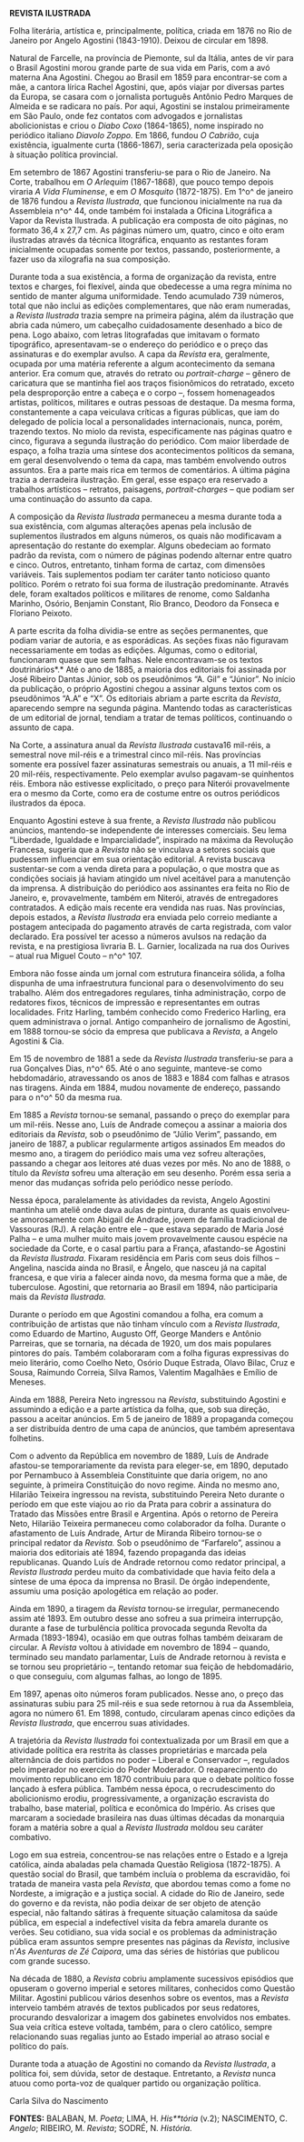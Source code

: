 **REVISTA ILUSTRADA**

Folha literária, artística e, principalmente, política, criada em 1876
no Rio de Janeiro por Angelo Agostini (1843-1910). Deixou de circular em
1898.

Natural de Farcelle, na província de Piemonte, sul da Itália, antes de
vir para o Brasil Agostini morou grande parte de sua vida em Paris, com
a avó materna Ana Agostini. Chegou ao Brasil em 1859 para encontrar-se
com a mãe, a cantora lírica Rachel Agostini, que, após viajar por
diversas partes da Europa, se casara com o jornalista português Antônio
Pedro Marques de Almeida e se radicara no país. Por aqui, Agostini se
instalou primeiramente em São Paulo, onde fez contatos com advogados e
jornalistas abolicionistas e criou o *Diabo Coxo* (1864-1865), nome
inspirado no periódico italiano *Diavolo Zoppo.* Em 1866, fundou *O*
*Cabrião*, cuja existência, igualmente curta (1866-1867), seria
caracterizada pela oposição à situação política provincial.

Em setembro de 1867 Agostini transferiu-se para o Rio de Janeiro. Na
Corte, trabalhou em *O Arlequim* (1867-1868), que pouco tempo depois
viraria *A Vida Fluminense*, e em *O Mosquito* (1872-1875). Em 1^o^ de
janeiro de 1876 fundou a *Revista Ilustrada*, que funcionou inicialmente
na rua da Assembleia n^o^ 44, onde também foi instalada a Oficina
Litográfica a Vapor da Revista Ilustrada. A publicação era composta de
oito páginas, no formato 36,4 x 27,7 cm. As páginas número um, quatro,
cinco e oito eram ilustradas através da técnica litográfica, enquanto as
restantes foram inicialmente ocupadas somente por textos, passando,
posteriormente, a fazer uso da xilografia na sua composição.

Durante toda a sua existência, a forma de organização da revista, entre
textos e charges, foi flexível, ainda que obedecesse a uma regra mínima
no sentido de manter alguma uniformidade. Tendo acumulado 739 números,
total que não inclui as edições complementares, que não eram numeradas,
a *Revista Ilustrada* trazia sempre na primeira página, além da
ilustração que abria cada número, um cabeçalho cuidadosamente desenhado
a bico de pena. Logo abaixo, com letras litografadas que imitavam o
formato tipográfico, apresentavam-se o endereço do periódico e o preço
das assinaturas e do exemplar avulso. A capa da *Revista* era,
geralmente, ocupada por uma matéria referente a algum acontecimento da
semana anterior. Era comum que, através do retrato ou *portrait-charge*
– gênero de caricatura que se mantinha fiel aos traços fisionômicos do
retratado, exceto pela desproporção entre a cabeça e o corpo –, fossem
homenageados artistas, políticos, militares e outras pessoas de
destaque. Da mesma forma, constantemente a capa veiculava críticas a
figuras públicas, que iam do delegado de polícia local a personalidades
internacionais, nunca, porém, trazendo textos. No miolo da revista,
especificamente nas páginas quatro e cinco, figurava a segunda
ilustração do periódico. Com maior liberdade de espaço, a folha trazia
uma síntese dos acontecimentos políticos da semana, em geral
desenvolvendo o tema da capa, mas também envolvendo outros assuntos. Era
a parte mais rica em termos de comentários. A última página trazia a
derradeira ilustração. Em geral, esse espaço era reservado a trabalhos
artísticos – retratos, paisagens, *portrait-charges* – que podiam ser
uma continuação do assunto da capa.

A composição da *Revista Ilustrada* permaneceu a mesma durante toda a
sua existência, com algumas alterações apenas pela inclusão de
suplementos ilustrados em alguns números, os quais não modificavam a
apresentação do restante do exemplar. Alguns obedeciam ao formato padrão
da revista, com o número de páginas podendo alternar entre quatro e
cinco. Outros, entretanto, tinham forma de cartaz, com dimensões
variáveis. Tais suplementos podiam ter caráter tanto noticioso quanto
político. Porém o retrato foi sua forma de ilustração predominante.
Através dele, foram exaltados políticos e militares de renome, como
Saldanha Marinho, Osório, Benjamin Constant, Rio Branco, Deodoro da
Fonseca e Floriano Peixoto.

A parte escrita da folha dividia-se entre as seções permanentes, que
podiam variar de autoria, e as esporádicas. As seções fixas não
figuravam necessariamente em todas as edições. Algumas, como o
editorial, funcionaram quase que sem falhas. Nele encontravam-se os
textos doutrinários*.* Até o ano de 1885, a maioria dos editoriais foi
assinada por José Ribeiro Dantas Júnior, sob os pseudônimos “A. Gil” e
“Júnior”. No início da publicação, o próprio Agostini chegou a assinar
alguns textos com os pseudônimos “A.A” e “X”. Os editoriais abriam a
parte escrita da *Revista*, aparecendo sempre na segunda página.
Mantendo todas as características de um editorial de jornal, tendiam a
tratar de temas políticos, continuando o assunto de capa.

Na Corte, a assinatura anual da *Revista Ilustrada* custava16 mil-réis,
a semestral nove mil-réis e a trimestral cinco mil-réis. Nas províncias
somente era possível fazer assinaturas semestrais ou anuais, a 11
mil-réis e 20 mil-réis, respectivamente. Pelo exemplar avulso pagavam-se
quinhentos réis. Embora não estivesse explicitado, o preço para Niterói
provavelmente era o mesmo da Corte, como era de costume entre os outros
periódicos ilustrados da época.

Enquanto Agostini esteve à sua frente, a *Revista Ilustrada* não
publicou anúncios, mantendo-se independente de interesses comerciais.
Seu lema “Liberdade, Igualdade e Imparcialidade”, inspirado na máxima da
Revolução Francesa, sugeria que a *Revista* não se vinculava a setores
sociais que pudessem influenciar em sua orientação editorial. A revista
buscava sustentar-se com a venda direta para a população, o que mostra
que as condições sociais já haviam atingido um nível aceitável para a
manutenção da imprensa. A distribuição do periódico aos assinantes era
feita no Rio de Janeiro, e, provavelmente, também em Niterói, através de
entregadores contratados. A edição mais recente era vendida nas ruas.
Nas províncias, depois estados, a *Revista Ilustrada* era enviada pelo
correio mediante a postagem antecipada do pagamento através de carta
registrada, com valor declarado. Era possível ter acesso a números
avulsos na redação da revista, e na prestigiosa livraria B. L. Garnier,
localizada na rua dos Ourives – atual rua Miguel Couto – n^o^ 107.

Embora não fosse ainda um jornal com estrutura financeira sólida, a
folha dispunha de uma infraestrutura funcional para o desenvolvimento do
seu trabalho. Além dos entregadores regulares, tinha administração,
corpo de redatores fixos, técnicos de impressão e representantes em
outras localidades. Fritz Harling, também conhecido como Frederico
Harling, era quem administrava o jornal. Antigo companheiro de
jornalismo de Agostini, em 1888 tornou-se sócio da empresa que publicava
a *Revista*, a Angelo Agostini & Cia.

Em 15 de novembro de 1881 a sede da *Revista Ilustrada* transferiu-se
para a rua Gonçalves Dias, n^o^ 65. Até o ano seguinte, manteve-se como
hebdomadário, atravessando os anos de 1883 e 1884 com falhas e atrasos
nas tiragens. Ainda em 1884, mudou novamente de endereço, passando para
o n^o^ 50 da mesma rua.

Em 1885 a *Revista* tornou-se semanal, passando o preço do exemplar para
um mil-réis. Nesse ano, Luís de Andrade começou a assinar a maioria dos
editoriais da *Revista*, sob o pseudônimo de “Júlio Verim”, passando, em
janeiro de 1887, a publicar regularmente artigos assinados Em meados do
mesmo ano, a tiragem do periódico mais uma vez sofreu alterações,
passando a chegar aos leitores até duas vezes por mês. No ano de 1888, o
título da *Revista* sofreu uma alteração em seu desenho. Porém essa
seria a menor das mudanças sofrida pelo periódico nesse período.

Nessa época, paralelamente às atividades da revista, Angelo Agostini
mantinha um ateliê onde dava aulas de pintura, durante as quais
envolveu-se amorosamente com Abigail de Andrade, jovem de família
tradicional de Vassouras (RJ). A relação entre ele – que estava separado
de Maria José Palha – e uma mulher muito mais jovem provavelmente causou
espécie na sociedade da Corte, e o casal partiu para a França,
afastando-se Agostini da *Revista Ilustrada*. Fixaram residência em
Paris com seus dois filhos – Angelina, nascida ainda no Brasil, e
Ângelo, que nasceu já na capital francesa, e que viria a falecer ainda
novo, da mesma forma que a mãe, de tuberculose. Agostini, que retornaria
ao Brasil em 1894, não participaria mais da *Revista Ilustrada.*

Durante o período em que Agostini comandou a folha, era comum a
contribuição de artistas que não tinham vínculo com a *Revista
Ilustrada*, como Eduardo de Martino, Augusto Off, George Manders e
Antônio Parreiras, que se tornaria, na década de 1920, um dos mais
populares pintores do país. Também colaboraram com a folha figuras
expressivas do meio literário, como Coelho Neto, Osório Duque Estrada,
Olavo Bilac, Cruz e Sousa, Raimundo Correia, Silva Ramos, Valentim
Magalhães e Emílio de Meneses.

Ainda em 1888, Pereira Neto ingressou na *Revista*, substituindo
Agostini e assumindo a edição e a parte artística da folha, que, sob sua
direção, passou a aceitar anúncios. Em 5 de janeiro de 1889 a propaganda
começou a ser distribuída dentro de uma capa de anúncios, que também
apresentava folhetins.

Com o advento da República em novembro de 1889, Luís de Andrade
afastou-se temporariamente da revista para eleger-se, em 1890, deputado
por Pernambuco à Assembleia Constituinte que daria origem, no ano
seguinte, à primeira Constituição do novo regime. Ainda no mesmo ano,
Hilarião Teixeira ingressou na revista, substituindo Pereira Neto
durante o período em que este viajou ao rio da Prata para cobrir a
assinatura do Tratado das Missões entre Brasil e Argentina. Após o
retorno de Pereira Neto, Hilarião Teixeira permaneceu como colaborador
da folha. Durante o afastamento de Luís Andrade, Artur de Miranda
Ribeiro tornou-se o principal redator da *Revista.* Sob o pseudônimo de
“Farfarelo”, assinou a maioria dos editoriais até 1894, fazendo
propaganda das ideias republicanas. Quando Luís de Andrade retornou como
redator principal, a *Revista Ilustrada* perdeu muito da combatividade
que havia feito dela a síntese de uma época da imprensa no Brasil. De
órgão independente, assumiu uma posição apologética em relação ao poder.

Ainda em 1890, a tiragem da *Revista* tornou-se irregular, permanecendo
assim até 1893. Em outubro desse ano sofreu a sua primeira interrupção,
durante a fase de turbulência política provocada segunda Revolta da
Armada (1893-1894), ocasião em que outras folhas também deixaram de
circular. A *Revista* voltou à atividade em novembro de 1894 – quando,
terminado seu mandato parlamentar, Luís de Andrade retornou à revista e
se tornou seu proprietário –, tentando retomar sua feição de
hebdomadário, o que conseguiu, com algumas falhas, ao longo de 1895.

Em 1897, apenas oito números foram publicados. Nesse ano, o preço das
assinaturas subiu para 25 mil-réis e sua sede retornou à rua da
Assembleia, agora no número 61. Em 1898, contudo, circularam apenas
cinco edições da *Revista Ilustrada*, que encerrou suas atividades.

A trajetória da *Revista Ilustrada* foi contextualizada por um Brasil em
que a atividade política era restrita às classes proprietárias e marcada
pela alternância de dois partidos no poder – Liberal e Conservador –,
regulados pelo imperador no exercício do Poder Moderador. O
reaparecimento do movimento republicano em 1870 contribuiu para que o
debate político fosse lançado à esfera pública. Também nessa época, o
recrudescimento do abolicionismo erodiu, progressivamente, a organização
escravista do trabalho, base material, política e econômica do Império.
As crises que marcaram a sociedade brasileira nas duas últimas décadas
da monarquia foram a matéria sobre a qual a *Revista Ilustrada* moldou
seu caráter combativo.

Logo em sua estreia, concentrou-se nas relações entre o Estado e a
Igreja católica, ainda abaladas pela chamada Questão Religiosa
(1872-1875). A questão social do Brasil, que também incluía o problema
da escravidão, foi tratada de maneira vasta pela *Revista*, que abordou
temas como a fome no Nordeste, a imigração e a justiça social. A cidade
do Rio de Janeiro, sede do governo e da revista, não podia deixar de ser
objeto de atenção especial, não faltando sátiras à frequente situação
calamitosa da saúde pública, em especial a indefectível visita da febra
amarela durante os verões. Seu cotidiano, sua vida social e os problemas
da administração pública eram assuntos sempre presentes nas páginas da
*Revista*, inclusive n’*As Aventuras de Zé Caipora*, uma das séries de
histórias que publicou com grande sucesso.

Na década de 1880, a *Revista* cobriu amplamente sucessivos episódios
que opuseram o governo imperial e setores militares, conhecidos como
Questão Militar. Agostini publicou vários desenhos sobre os eventos, mas
a *Revista* interveio também através de textos publicados por seus
redatores, procurando desvalorizar a imagem dos gabinetes envolvidos nos
embates. Sua veia crítica esteve voltada, também, para o clero católico,
sempre relacionando suas regalias junto ao Estado imperial ao atraso
social e político do país.

Durante toda a atuação de Agostini no comando da *Revista Ilustrada*, a
política foi, sem dúvida, setor de destaque. Entretanto, a *Revista*
nunca atuou como porta-voz de qualquer partido ou organização política.

Carla Silva do Nascimento

**FONTES:** BALABAN, M. *Poeta*; LIMA, H. *His**tória* (v.2);
NASCIMENTO, C. *Angelo*; RIBEIRO, M. *Revista*; SODRÉ, N. *História.*
